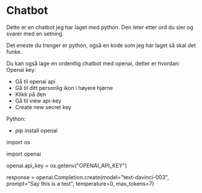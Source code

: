 # Chatbot
Dette er en chatbot jeg har laget med python.
Den leter etter ord du sier og svarer med en setning.

Det eneste du trenger er python, også en kode som jeg har laget så skal det funke.

Du kan også lage en ordentlig chatbot med openai, detter er hvordan:
Openai key:
-	Gå til openai api
-	Gå til ditt personlig ikon i høyere hjørne
-	Klikk på den
-	Gå til view api-key
-	Create new secret key

Python:
-	pip install openai

import os

import openai

openai.api_key = os.getenv("OPENAI_API_KEY")

response = openai.Completion.create(model="text-davinci-003", prompt="Say this is a test", temperature=0, max_tokens=7)
